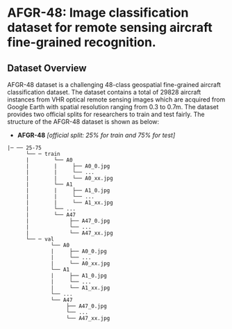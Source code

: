 # AFGR-48: Image classification dataset for remote sensing aircraft fine-grained recognition.
## Dataset Overview 
AFGR-48 dataset is a challenging 48-class geospatial fine-grained aircraft classification dataset. The dataset contains a total of 29828 aircraft instances from VHR optical remote sensing images which are acquired from Google Earth with spatial resolution ranging from 0.3 to 0.7m. The dataset provides two official splits for researchers to train and test fairly. The structure of the AFGR-48 dataset is shown as below: <br>  
* **AFGR-48** *[official split: 25% for train and 75% for test]* <br>  
```
|─ ── 25-75  
      └── ─ train
      |        └── A0
      |        |     ├── A0_0.jpg
      |        |     └── ...  
      |        |     └── A0_xx.jpg 
      |        └── A1
      |        |     ├── A1_0.jpg
      |        |     └── ... 
      |        |     └── A1_xx.jpg 
      |        └── ...
      |        └── A47  
      |             ├── A47_0.jpg
      |             └── ...
      |             └── A47_xx.jpg
      └── ─ val
              └── A0
              |     ├── A0_0.jpg 
              |     └── ... 
              |     └── A0_xx.jpg  
              └── A1 
              |     ├── A1_0.jpg
              |     └── ...  
              |     └── A1_xx.jpg  
              └── ... 
              └── A47  
                   ├── A47_0.jpg 
                   └── ...
                   └── A47_xx.jpg 
```

